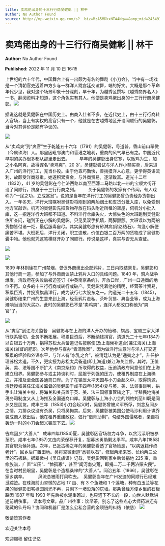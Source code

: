 ```yaml
---
title: 卖鸡佬出身的十三行行商吴健彰 || 林干
author: No Author Found
source: http://mp.weixin.qq.com/s?__biz=MzA5MDkxNTA4Ng==&amp;mid=2454912822&amp;idx=1&amp;sn=7fef4f0ec3c6ed24dc1199eed926296b&amp;chksm=87a23757b0d5be419b8adbf59c74cc873fee590acea3241a190189fdae4684e386a8217c7f22&poc_token=HJ_Do2ejHyO-wNZGG8Q1S8FdPgy1YBBEob-nUEme
---
```


# 卖鸡佬出身的十三行行商吴健彰 || 林干

**Author:** No Author Found

**Published:** 2022 年 11 月 10 日 16:15

上世纪的六十年代，中国舞台上有一出颇为有名的舞剧《小刀会》，当中有一场戏是一个清朝官吏迈着四方步与一群洋人跳宫廷交谊舞，端的好笑。大概是那个革命年代少见，我对这个场景印象十分深刻，早十年，为越秀区撰写《越秀商界名人》一书，翻阅资料才知道，这个角色实有其人，他便是卖鸡佬出身的十三行行商吴健彰。![](https://mmbiz.qpic.cn/mmbiz/PJWG74pLsMbaFBMVxcuUXKokM1K5F2n9HBaCuCx2JSBf2jyvzJ1PZ9liccQWAOeQiaSTcj61sEYiaMBELFQuqbbHw/640?wx_fmt=other)

据说这就是吴健彰在中国历史上。由商入仕者不多，在近代史上，由十三行行商转入官场，当上有实权的高官只有一个，他就是在古越秀地区开设同顺行的吴健彰。当今对其评价是颇有争议的。

![](https://mmbiz.qpic.cn/mmbiz_png/bL2iaicTYdZn710IfjLq2GjCeJbfauy3ePgWD6JmUNjJTnibAIYt89PAXW3DNpAlcx9fdK4c48fOibs8Od5CVFzhlQ/640?wx_fmt=png)

从“卖鸡爽”到“爽官”生于乾隆五十六年（1791）的吴健彰，号道普。香山前山翠微（今属珠海）人。那里因毗邻澳门和香港之地利，重商的风气早已有之。中国近代早期的买办很多都从那里走出去。 　　早年的吴健彰出身贫寒，以贩鸡为生，加之小名阿爽，故得诨名“卖鸡爽”。20 岁，吴健彰尝试与洋人作小额买卖，后来进入广州的洋行打工，充当仆役。由于他乖巧勤快，善揣摸洋人心意，更学得英语流利，故颇受洋商器重。她遂积累资金，与外商贸易，逐渐致富。道光十二年（1832），41 岁的吴健彰在今仁济西路以南至西濠二马路以北一带的宝顺大街开设了同顺行，跻身于十三行行商之列。 　　关于吴健彰的发家有个传闻，有人戏称为“一尿之功，立成富翁”。说的是当年在洋行打工的吴健彰曾负责经办货物出入。一年冬天，洋行大班嘱咐吴健彰将刚到的两船烟土和皮货分批入库，以免受到地方官敲诈。机巧的吴健彰先把货物存放在码头附近所租的空屋，伺机分小批入库，这一招连洋行大班都不知道。不料洋行仓库失火，大惊失色的大班跑到吴健彰住所查问，碰到正在小解的吴健彰。只见吴双手扒墙，两脚颤颤。大班误以为两船货物皆付诸一炬，最后服毒自尽。其实吴健彰患有砂淋病(尿路结石)，每逢小解便痛苦不堪。大班死后，洋行关闭，职工遣散，价值白银二百万两的货物成了吴健彰囊中物。他也就凭这笔横财开办了同顺行。传说是这样，真实与否无从查证。

![](https://mmbiz.qpic.cn/mmbiz_jpg/PJWG74pLsMbaFBMVxcuUXKokM1K5F2n9ahsscvNLZBibiaV6F5EC8n3kO9jkrZibYFouyJlDF4uVSwmdlpXaenLyg/640?wx_fmt=jpeg)

![](https://mmbiz.qpic.cn/mmbiz_png/Ljib4So7yuWgIM7ul7KPyPelicJfZG8cwP6Vs3jDicKora5ppfpHOjYBnkVCs7icRI8GjVLR9RTlGiciaC0oCsZOKFEQ/640?wx_fmt=png)

1839 年林则徐在广州禁烟，督促外商缴出全部鸦片，三日内取结禀复。吴健彰和其他行商一道，参加了与外商商议禁止鸦片入口的具结问题。1840 年，鸦片战争爆发，清政府在失败后被迫签订《中英南京条约》，开放口岸，广州一口通商的地位不再。众多的十三行行商或转行或破产。吴健彰凭着他的精明，经营茶叶贸易，积累巨资，并投资旗昌洋行，成为该行七大股东之一。约道光二十五年（1845），吴健彰结束广州的生意来到上海，经营鸦片走私、茶叶贸易、典当业等，成为上海滩响当当的大买办。此时的吴健彰已不是“卖鸡爽”，连洋人都改口称他为“爽官”了。

![](https://mmbiz.qpic.cn/mmbiz_png/bL2iaicTYdZn710IfjLq2GjCeJbfauy3ePgWD6JmUNjJTnibAIYt89PAXW3DNpAlcx9fdK4c48fOibs8Od5CVFzhlQ/640?wx_fmt=png)

从“爽官”到江海关监督　吴健彰与在上海的洋人开办的怡和、旗昌、宝顺三家大洋行联系密切，业务不断拓展。积累巨资后，不断纳钱捐官，清道光二十七年(1847) 以白银五十万两，捐得苏松太兵备道记名按察使(及上海候补道台)兼江海关(上海海关)监督的肥职。次年他参与查办“青浦教案”，因为做洋行生意时与洋人打交道积累的经验和外语水平，与洋人有“水乳之合”，被清廷认为是“通夷之才”，升任护理苏松太道。不久，更实授为苏松太兵备道(即上海道)兼江海关监督。其时，正值英、美、法等国不断扩大《南京条约》所取得的权益，压迫清政府同意他们在上海建立租界。吴健彰参与或主持谈判时，屈服于列强的压力，使租界制度在上海确立。并推及至全国各通商口岸。为了在镇压太平天国与小刀会起义中，取得饷源，清廷授权兼任江海关监督的吴健彰于咸丰四年(1854)夏与英、美、法领事谈判，拱手出让海关主权，将海关和关员置于英、美、法三国领事管辖之下，半殖民地海关税务司制度又从上海推及全国通商口岸。吴健彰与上海小刀会的领袖刘丽川既是同乡又是朋友。咸丰三年（1853)小刀会起义时，吴健彰曾被义军所俘，刘念及同乡之情，力排众议没有杀吴，只将吴拘禁。后来，吴健彰被美国公使马沙利用计谋乔装成商人救出后，他在租界重建政权，倡行“借师助剿”，勾结外国侵略者，亲自将轰动一时的小刀会起义镇压下去。![](https://mmbiz.qpic.cn/mmbiz_jpg/PJWG74pLsMbaFBMVxcuUXKokM1K5F2n9QUyEoDtoTpRCRdvqMYPR3pNyMicxUf9QaeM64Ixz2pMQ5GiaO9ribhqeg/640?wx_fmt=jpeg)

告病回乡“大善人”   咸丰四年(1854)夏，吴健彰因官场权力斗争，以贪污渎职被参革职。咸丰七年(1857)又由向荣保荐开复，招募水勇助剿太平军。咸丰八年(1858)其官职为候补道。次年，已近古稀之年的吴健彰看透了官场险恶，“以病返籍作终老计”，回乡后广置田地。吴将翠微街道“悉铺以石”，修起两米来宽、长约两三公里的石板路。据翠微村《吴氏族谱》记载，吴健彰回到家乡后曾捐地 225 亩，重修族谱，广置“义田”、“恤孤寡”，甚至“闻河南灾荒，即捐二万二千两济赈灾民”。在当时村民眼里，吴健彰是个造福桑梓的“大善人”。同治五年（1866），吴健彰在家乡病卒。 　     风流总被雨打风吹去。  吴健彰当年在广州发迹的同顺行已经难觅踪迹。在珠海前山翠微的占地 17 亩、有 3 个鱼塘和 1 个莲塘，种有白玉兰等花果的吴健彰旧宅棣园风光不再，只剩下一堵没落的院墙。那条曾经方便乡里的石板路因 1987 年和 1993 年先后被水泥重砌过，也只遗下不长的一段，向世人默默讲述前朝佚事。  读本号文章，品广州往事：饮早茶，别忘了这些点心大师药洲还有秘藏的仙丹吗？协同和机器厂是怎么公私合营的金项链的纠结（依慈） ![](https://mmbiz.qpic.cn/mmbiz_png/bL2iaicTYdZn710IfjLq2GjCeJbfauy3ePgWD6JmUNjJTnibAIYt89PAXW3DNpAlcx9fdK4c48fOibs8Od5CVFzhlQ/640?wx_fmt=png)

敬请赞赏作者

欢迎关注本号

欢迎赐稿 留住记忆
